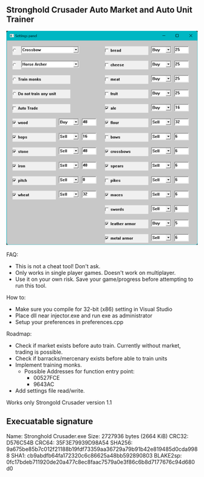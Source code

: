 Stronghold Crusader Auto Market and Auto Unit Trainer
-----------------------------------------------------
![image.png](autoTrade.png)

FAQ:
- This is not a cheat tool! Don't ask.
- Only works in single player games. Doesn't work on multiplayer.
- Use it on your own risk. Save your game/progress before attempting to run this tool.

How to:
- Make sure you compile for 32-bit (x86) setting in Visual Studio
- Place dll near injector.exe and run exe as administrator
- Setup your preferences in preferences.cpp
  
Roadmap:
- Check if market exists before auto train. Currently without market, trading is possible.
- Check if barracks/mercenary exists before able to train units
- Implement training monks.
  - Possible Addresses for function entry point:
    - 00527FCE
    - 9643AC
- Add settings file read/write.

Works only Strongold Crusader version 1.1

Execuatable signature
---------------------
Name: Stronghold Crusader.exe
Size: 2727936 bytes (2664 KiB)
CRC32: D576C54B
CRC64: 35F3E79939D98A54
SHA256: 9a675be85b7c012f21188b19fdf73359aa36729a79b91b42e819485d0cda9988
SHA1: cb9abdfb64fa172320c6c86625a48bb592890803
BLAKE2sp: 0fc17bdeb711920de20a477c8ec8faac7579a0e3f86c6b8d7177676c94d680d0
